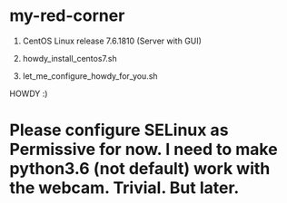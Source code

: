 # my-red-corner

1. CentOS Linux release 7.6.1810 (Server with GUI)

2. howdy_install_centos7.sh

3. let_me_configure_howdy_for_you.sh

HOWDY :)

# Please configure SELinux as Permissive for now. I need to make python3.6 (not default) work with the webcam. Trivial. But later. 
